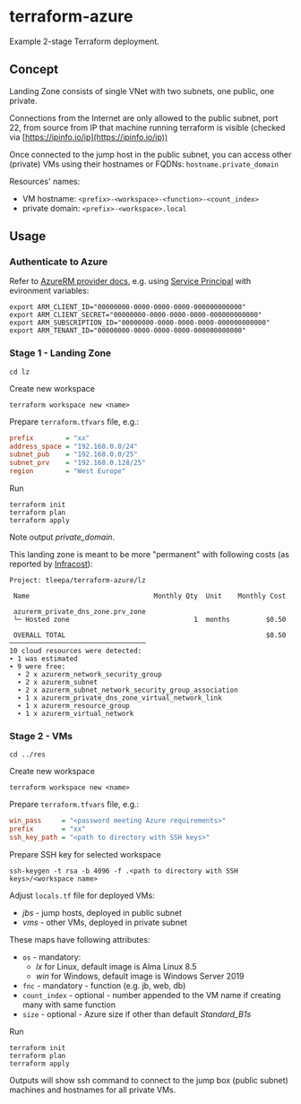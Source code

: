# terraform-azure

Example 2-stage Terraform deployment.

## Concept

Landing Zone consists of single VNet with two subnets, one public, one private.

Connections from the Internet are only allowed to the public subnet, port 22, from
source from IP that machine running terraform is visible (checked via [https://ipinfo.io/ip](https://ipinfo.io/ip))

Once connected to the jump host in the public subnet, you can access other (private)
VMs using their hostnames or FQDNs: `hostname.private_domain`

Resources' names:

- VM hostname: `<prefix>-<workspace>-<function>-<count_index>`
- private domain: `<prefix>-<workspace>.local`

## Usage

### Authenticate to Azure

Refer to [AzureRM provider docs](https://registry.terraform.io/providers/hashicorp/azurerm/latest/docs#authenticating-to-azure),
e.g. using [Service Principal](https://registry.terraform.io/providers/hashicorp/azurerm/latest/docs/guides/service_principal_client_secret)
with evironment variables:

```shell
export ARM_CLIENT_ID="00000000-0000-0000-0000-000000000000"
export ARM_CLIENT_SECRET="00000000-0000-0000-0000-000000000000"
export ARM_SUBSCRIPTION_ID="00000000-0000-0000-0000-000000000000"
export ARM_TENANT_ID="00000000-0000-0000-0000-000000000000"
```

### Stage 1 - Landing Zone

```shell
cd lz
```

Create new workspace

```shell
terraform workspace new <name>
```

Prepare `terraform.tfvars` file, e.g.:

```ini
prefix        = "xx"
address_space = "192.168.0.0/24"
subnet_pub    = "192.168.0.0/25"
subnet_prv    = "192.168.0.128/25"
region        = "West Europe"
```

Run

```shell
terraform init
terraform plan
terraform apply
```

Note output *private_domain*.

This landing zone is meant to be more "permanent" with following costs
(as reported by [Infracost](https://www.infracost.io/)):

```text
Project: tleepa/terraform-azure/lz

 Name                               Monthly Qty  Unit    Monthly Cost 
                                                                      
 azurerm_private_dns_zone.prv_zone                                    
 └─ Hosted zone                               1  months         $0.50 
                                                                      
 OVERALL TOTAL                                                  $0.50 
──────────────────────────────────
10 cloud resources were detected:
∙ 1 was estimated
∙ 9 were free:
  ∙ 2 x azurerm_network_security_group
  ∙ 2 x azurerm_subnet
  ∙ 2 x azurerm_subnet_network_security_group_association
  ∙ 1 x azurerm_private_dns_zone_virtual_network_link
  ∙ 1 x azurerm_resource_group
  ∙ 1 x azurerm_virtual_network
```

### Stage 2 - VMs

```shell
cd ../res
```

Create new workspace

```shell
terraform workspace new <name>
```

Prepare `terraform.tfvars` file, e.g.:

```ini
win_pass     = "<password meeting Azure requirements>"
prefix       = "xx"
ssh_key_path = "<path to directory with SSH keys>"
```

Prepare SSH key for selected workspace

```shell
ssh-keygen -t rsa -b 4096 -f .<path to directory with SSH keys>/<workspace name>
```

Adjust `locals.tf` file for deployed VMs:

- *jbs* - jump hosts, deployed in public subnet
- *vms* - other VMs, deployed in private subnet

These maps have following attributes:

- `os` - mandatory:
  - *lx* for Linux, default image is Alma Linux 8.5
  - *win* for Windows, default image is Windows Server 2019
- `fnc` - mandatory - function (e.g. jb, web, db)
- `count_index` - optional -
  number appended to the VM name if creating many with same function
- `size` - optional - Azure size if other than default *Standard_B1s*

Run

```shell
terraform init
terraform plan
terraform apply
```

Outputs will show ssh command to connect to the jump box (public subnet) machines
and hostnames for all private VMs.
